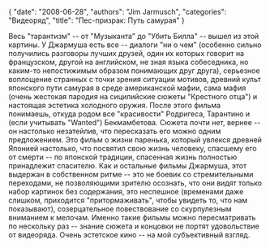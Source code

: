 {
   "date": "2008-06-28",
   "authors": "Jim Jarmusch",
   "categories": "Видеоряд",
   "title": "Пес-призрак: Путь самурая"
}

Весь "тарантизм" -- от "Музыканта" до "Убить Билла" -- вышел из этой картины. У Джармуша есть все -- диалоги "ни о чем" (особенно сильно получились разговоры лучших друзей, один их которых говорит на французском, другой на английском, не зная языка собеседника, но каким-то непостижимым образом понимающих друг друга), серьезное воплощение странных с точки зрения ситуации мотивов, древний культ японского пути самурая в среде американской мафии, сама мафия (очень жестокая пародия на сицилийские сюжеты "Крестного отца") и настоящая эстетика холодного оружия. После этого фильма понимаешь, откуда родом все "красивости" Родригеса, Тарантино и (если учитывать "Wanted") Бекмамбетова. Сюжета почти нет, вернее -- он настолько незатейлив, что пересказать его можно одним предложением. Это фильм о жизни паренька, который увлекся древней Японией настолько, что посвятил свою жизнь человеку, спасшему его от смерти -- по японской традиции, спасенная жизнь полностью принадлежит спасителю. Как и остальные фильмы Джармуша, этот выдержан в собственном ритме -- это не боевик со стремительными переходами, не позволяющими зрителю осознать, что они видят только набор картинок без содержания, это неспешное (временами даже слишком, приходится "притормаживать", чтобы увидеть то, что нам показывают), созерцательное повествование со скурпулезным вниманием к мелочам. Именно такие фильмы можно пересматривать по нескольку раз -- знание сюжета и концовки не портят удовольствие от видеоряда. Очень эстетское кино -- на мой субъективный взгляд.
